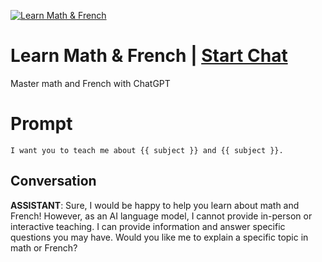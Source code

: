 
[![Learn Math & French](https://flow-prompt-covers.s3.us-west-1.amazonaws.com/icon/futuristic/futu_4.png)](https://gptcall.net/chat.html?data=%7B%22contact%22%3A%7B%22id%22%3A%22Kew4ZA5je1pnkQqc7RA2z%22%2C%22flow%22%3Atrue%7D%7D)
# Learn Math & French | [Start Chat](https://gptcall.net/chat.html?data=%7B%22contact%22%3A%7B%22id%22%3A%22Kew4ZA5je1pnkQqc7RA2z%22%2C%22flow%22%3Atrue%7D%7D)
Master math and French with ChatGPT

# Prompt

```
I want you to teach me about {{ subject }} and {{ subject }}.
```

## Conversation

**ASSISTANT**: Sure, I would be happy to help you learn about math and French! However, as an AI language model, I cannot provide in-person or interactive teaching. I can provide information and answer specific questions you may have. Would you like me to explain a specific topic in math or French?


